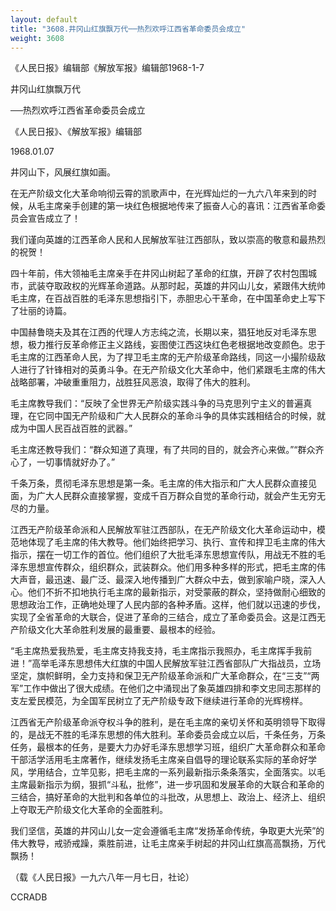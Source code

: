 ```yaml
---
layout: default
title: "3608.井冈山红旗飘万代──热烈欢呼江西省革命委员会成立"
weight: 3608
---
```


《人民日报》编辑部《解放军报》编辑部1968-1-7

井冈山红旗飘万代

──热烈欢呼江西省革命委员会成立

《人民日报》、《解放军报》编辑部

1968.01.07

井冈山下，风展红旗如画。

在无产阶级文化大革命响彻云霄的凯歌声中，在光辉灿烂的一九六八年来到的时候，从毛主席亲手创建的第一块红色根据地传来了振奋人心的喜讯：江西省革命委员会宣告成立了！

我们谨向英雄的江西革命人民和人民解放军驻江西部队，致以崇高的敬意和最热烈的祝贺！

四十年前，伟大领袖毛主席亲手在井冈山树起了革命的红旗，开辟了农村包围城市，武装夺取政权的光辉革命道路。从那时起，英雄的井冈山儿女，紧跟伟大统帅毛主席，在百战百胜的毛泽东思想指引下，赤胆忠心干革命，在中国革命史上写下了壮丽的诗篇。

中国赫鲁晓夫及其在江西的代理人方志纯之流，长期以来，猖狂地反对毛泽东思想，极力推行反革命修正主义路线，妄图使江西这块红色老根据地改变颜色。忠于毛主席的江西革命人民，为了捍卫毛主席的无产阶级革命路线，同这一小撮阶级敌人进行了针锋相对的英勇斗争。在无产阶级文化大革命中，他们紧跟毛主席的伟大战略部署，冲破重重阻力，战胜狂风恶浪，取得了伟大的胜利。

毛主席教导我们：“反映了全世界无产阶级实践斗争的马克思列宁主义的普遍真理，在它同中国无产阶级和广大人民群众的革命斗争的具体实践相结合的时候，就成为中国人民百战百胜的武器。”

毛主席还教导我们：“群众知道了真理，有了共同的目的，就会齐心来做。”“群众齐心了，一切事情就好办了。”

千条万条，贯彻毛泽东思想是第一条。毛主席的伟大指示和广大人民群众直接见面，为广大人民群众直接掌握，变成千百万群众自觉的革命行动，就会产生无穷无尽的力量。

江西无产阶级革命派和人民解放军驻江西部队，在无产阶级文化大革命运动中，模范地体现了毛主席的伟大教导。他们始终把学习、执行、宣传和捍卫毛主席的伟大指示，摆在一切工作的首位。他们组织了大批毛泽东思想宣传队，用战无不胜的毛泽东思想宣传群众，组织群众，武装群众。他们用多种多样的形式，把毛主席的伟大声音，最迅速、最广泛、最深入地传播到广大群众中去，做到家喻户晓，深入人心。他们不折不扣地执行毛主席的最新指示，对受蒙蔽的群众，坚持做耐心细致的思想政治工作，正确地处理了人民内部的各种矛盾。这样，他们就以迅速的步伐，实现了全省革命的大联合，促进了革命的三结合，成立了革命委员会。这是江西无产阶级文化大革命胜利发展的最重要、最根本的经验。

“毛主席热爱我热爱，毛主席支持我支持，毛主席指示我照办，毛主席挥手我前进！”高举毛泽东思想伟大红旗的中国人民解放军驻江西省部队广大指战员，立场坚定，旗帜鲜明，全力支持和保卫无产阶级革命派和广大革命群众，在“三支”“两军”工作中做出了很大成绩。在他们之中涌现出了象英雄四排和李文忠同志那样的支左爱民模范，为全国军民树立了无产阶级专政下继续进行革命的光辉榜样。

江西省无产阶级革命派夺权斗争的胜利，是在毛主席的亲切关怀和英明领导下取得的，是战无不胜的毛泽东思想的伟大胜利。革命委员会成立以后，千条任务，万条任务，最根本的任务，是要大力办好毛泽东思想学习班，组织广大革命群众和革命干部活学活用毛主席著作，继续发扬毛主席亲自倡导的理论联系实际的革命好学风，学用结合，立竿见影，把毛主席的一系列最新指示条条落实，全面落实。以毛主席最新指示为纲，狠抓“斗私，批修”，进一步巩固和发展革命的大联合和革命的三结合，搞好革命的大批判和各单位的斗批改，从思想上、政治上、经济上、组织上夺取无产阶级文化大革命的全面胜利。

我们坚信，英雄的井冈山儿女一定会遵循毛主席“发扬革命传统，争取更大光荣”的伟大教导，戒骄戒躁，乘胜前进，让毛主席亲手树起的井冈山红旗高高飘扬，万代飘扬！

（载《人民日报》一九六八年一月七日，社论）

CCRADB

